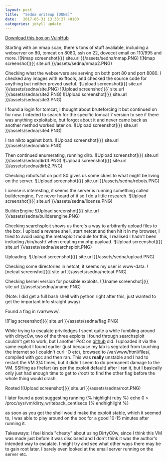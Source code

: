 ```yaml
---
layout: post
title:  "Sedna writeup [DONE]"
date:   2017-05-31 13:33:27 +0100
categories: jekyll update
---
```


[Download this box on VulnHub](https://www.vulnhub.com/entry/hackfest2016-sedna,181/)

Starting with an nmap scan, there's tons of stuff avaliable, including a webserver on 80, tomcat on 8080, ssh on 22, dovecot email on 110/995 and more.
![Nmap screenshot]({{ site.url }}/assets/sedna/nmap.PNG)
![Nmap screenshot]({{ site.url }}/assets/sedna/nmap2.PNG)

Checking what the webservers are serving on both port 80 and port 8080. I checked any images with exiftools, and checked the source code for anything but neither proved useful.
![Upload screenshot]({{ site.url }}/assets/sedna/site.PNG)
![Upload screenshot]({{ site.url }}/assets/sedna/site2.PNG)
![Upload screenshot]({{ site.url }}/assets/sedna/site3.PNG)

I found a login for tomcat, I thought about bruteforcing it but continued on for now. I inteded to search for the specific tomcat 7 version to see if there was anything exploitable, but forgot about it and never came back as another method worked later on.
![Upload screenshot]({{ site.url }}/assets/sedna/site4.PNG)

I ran nikto against both.
![Upload screenshot]({{ site.url }}/assets/sedna/nikto.PNG)

Then continued enumerating, running dirb.
![Upload screenshot]({{ site.url }}/assets/sedna/dirb1.PNG)
![Upload screenshot]({{ site.url }}/assets/sedna/dirb2.PNG)

Checking robots.txt on port 80 gives us some clues to what might be living on the server.
![Upload screenshot]({{ site.url }}/assets/sedna/robots.PNG)

License is interesting, it seems the server is running something called builderengine, I've never heard of it so I do a little research.
![Upload screenshot]({{ site.url }}/assets/sedna/license.PNG)

BuilderEngine
![Upload screenshot]({{ site.url }}/assets/sedna/builderengine.PNG)


Checking searchsploit shows us there's a way to arbitrarily upload files to the box. I upload a reverse shell, start netcat and then hit it in my browser, I tried to avoid using the metasploit module for this, I realised I hadn't been including /bin/bash/ when creating my php payload.
![Upload screenshot]({{ site.url }}/assets/sedna/searchsploit.PNG)

Uploading.
![Upload screenshot]({{ site.url }}/assets/sedna/upload.PNG)

Checking some directories in netcat, it seems my user is www-data.
![netcat screenshot]({{ site.url }}/assets/sedna/netcat.PNG)

Checking kernel version for possible exploits.
![Uname screenshot]({{ site.url }}/assets/sedna/uname.PNG)

(Note: I did get a full bash shell with python right after this, just wanted to get the important info straight away)

Found a flag in /var/www/.

![Flag screenshot]({{ site.url }}/assets/sedna/flag.PNG)

While trying to escalate priviledges I spent quite a while fumbling around with dirtyc0w, two of the three exploits I found through searchsploit couldn't get to work, but I another PoC on
[github]( https://github.com/dirtycow/dirtycow.github.io/wiki/PoCs) did. I uploaded it via the same exploit I found earlier (just because my lab is segrated from touching the internet so I couldn't curl -O etc), browsed to /var/www/html/files/, compiled with gcc and then ran. This was **really** unstable and I had to restart the VM 3/4 times, but it didn't seem to do permanent damage to the VM. SSHing as firefart (as per the exploit default) after I ran it, but I basically only just had enough time to get to /root/ to find the other flag before the whole thing would crash.

Rooted
![Upload screenshot]({{ site.url }}/assets/sedna/root.PNG)

I later found a post suggesting running {% highlight ruby %}
echo 0 > /proc/sys/vm/dirty_writeback_centisecs
{% endhighlight %}

 as soon as you got the shell would make the exploit stable, which it seemed to, I was able to play around on the box for a good 10-15 minutes after running it.


Takeaways: I feel kinda "cheaty" about using DirtyC0w, since I think this VM was made just before it was disclosed and I don't think it was the author's intended way to escalate. I might try and see what other ways there may be to gain root later. I barely even looked at the email server running on the server etc.



